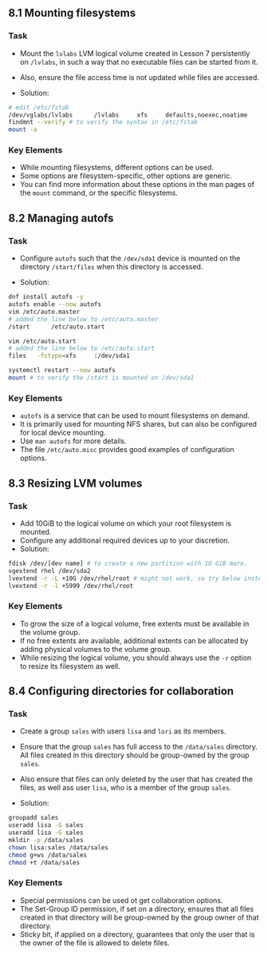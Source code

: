 ## 8.1 Mounting filesystems
### Task
- Mount the `lvlabs` LVM logical volume created in Lesson 7 persistently on `/lvlabs`, in such a way that no executable files can be started from it.
- Also, ensure the file access time is not updated while files are accessed.

- Solution:

```bash
# edit /etc/fstab
/dev/vglabs/lvlabs      /lvlabs     xfs     defaults,noexec,noatime     0 0
findmnt --verify # to verify the syntax in /etc/fstab
mount -a
```

### Key Elements
- While mounting filesystems, different options can be used.
- Some options are filesystem-specific, other options are generic.
- You can find more information about these options in the man pages of the `mount` command, or the specific filesystems.

## 8.2 Managing autofs
### Task
- Configure `autofs` such that the `/dev/sda1` device is mounted on the directory `/start/files` when this directory is accessed.

- Solution:
```bash
dnf install autofs -y
autofs enable --now autofs
vim /etc/auto.master
# added the line below to /etc/auto.master
/start      /etc/auto.start

vim /etc/auto.start
# added the line below to /etc/auto.start
files   -fstype=xfs     :/dev/sda1 

systemctl restart --now autofs
mount # to verify the /start is mounted on /dev/sda1
```

### Key Elements
- `autofs` is a service that can be used to mount filesystems on demand.
- It is primarily used for mounting NFS shares, but can also be configured for local device mounting.
- Use `man autofs` for more details.
- The file `/etc/auto.misc` provides good examples of configuration options.


## 8.3 Resizing LVM volumes
### Task
- Add 10GiB to the logical volume on which your root filesystem is mounted.
- Configure any additional required devices up to your discretion.
- Solution:

```bash
fdisk /dev/[dev name] # to create a new partition with 10 GiB more.
vgextend rhel /dev/sda2
lvextend -r -L +10G /dev/rhel/root # might not work, so try below instead
lvextend -r -l +5999 /dev/rhel/root
```

### Key Elements
- To grow the size of a logical volume, free extents must be available in the volume group.
- If no free extents are available, additional extents can be allocated by adding physical volumes to the volume group.
- While resizing the logical volume, you should always use the `-r` option to resize its filesystem as well.

## 8.4 Configuring directories for collaboration
### Task
- Create a group `sales` with users `lisa` and `lori` as its members.
- Ensure that the group `sales` has full access to the `/data/sales` directory. All files created in this directory should be group-owned by the group `sales`.
- Also ensure that files can only deleted by the user that has created the files, as well ass user `lisa`, who is a member of the group `sales`.

- Solution:

```bash
groupadd sales
useradd lisa -G sales
useradd lisa -G sales
mkldir -p /data/sales
chown lisa:sales /data/sales
chmod g+ws /data/sales
chmod +t /data/sales
```

### Key Elements
- Special permissions can be used ot get collaboration options.
- The Set-Group ID permission, if set on a directory, ensures that all files created in that directory will be group-owned by the group owner of that directory.
- Sticky bit, if applied on a directory, guarantees that only the user that is the owner of the file is allowed to delete files.